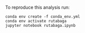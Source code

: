To reproduce this analysis run:

```
conda env create -f conda_env.yml
conda env activate rutabaga
jupyter notebook rutabaga.ipynb
```
